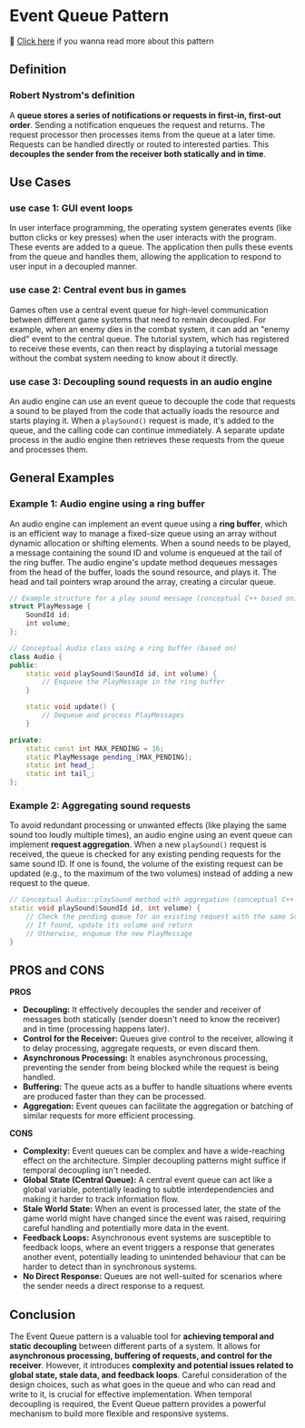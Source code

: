 # Event Queue Pattern

📑 [Click here](./event-queue.md) if you wanna read more about this pattern

## Definition

### Robert Nystrom's definition

A **queue stores a series of notifications or requests in first-in, first-out order**. Sending a notification enqueues the request and returns. The request processor then processes items from the queue at a later time. Requests can be handled directly or routed to interested parties. This **decouples the sender from the receiver both statically and in time**.

## Use Cases

### use case 1: GUI event loops

In user interface programming, the operating system generates events (like button clicks or key presses) when the user interacts with the program. These events are added to a queue. The application then pulls these events from the queue and handles them, allowing the application to respond to user input in a decoupled manner.

### use case 2: Central event bus in games

Games often use a central event queue for high-level communication between different game systems that need to remain decoupled. For example, when an enemy dies in the combat system, it can add an "enemy died" event to the central queue. The tutorial system, which has registered to receive these events, can then react by displaying a tutorial message without the combat system needing to know about it directly.

### use case 3: Decoupling sound requests in an audio engine

An audio engine can use an event queue to decouple the code that requests a sound to be played from the code that actually loads the resource and starts playing it. When a `playSound()` request is made, it's added to the queue, and the calling code can continue immediately. A separate update process in the audio engine then retrieves these requests from the queue and processes them.

## General Examples

### Example 1: Audio engine using a ring buffer

An audio engine can implement an event queue using a **ring buffer**, which is an efficient way to manage a fixed-size queue using an array without dynamic allocation or shifting elements. When a sound needs to be played, a message containing the sound ID and volume is enqueued at the tail of the ring buffer. The audio engine's update method dequeues messages from the head of the buffer, loads the sound resource, and plays it. The head and tail pointers wrap around the array, creating a circular queue.

```cpp
// Example structure for a play sound message (conceptual C++ based on)
struct PlayMessage {
    SoundId id;
    int volume;
};

// Conceptual Audio class using a ring buffer (based on)
class Audio {
public:
    static void playSound(SoundId id, int volume) {
        // Enqueue the PlayMessage in the ring buffer
    }

    static void update() {
        // Dequeue and process PlayMessages
    }

private:
    static const int MAX_PENDING = 16;
    static PlayMessage pending_[MAX_PENDING];
    static int head_;
    static int tail_;
};
```

### Example 2: Aggregating sound requests

To avoid redundant processing or unwanted effects (like playing the same sound too loudly multiple times), an audio engine using an event queue can implement **request aggregation**. When a new `playSound()` request is received, the queue is checked for any existing pending requests for the same sound ID. If one is found, the volume of the existing request can be updated (e.g., to the maximum of the two volumes) instead of adding a new request to the queue.

```cpp
// Conceptual Audio::playSound method with aggregation (conceptual C++ based on)
static void playSound(SoundId id, int volume) {
    // Check the pending queue for an existing request with the same SoundId
    // If found, update its volume and return
    // Otherwise, enqueue the new PlayMessage
}
```

## PROS and CONS

**PROS**

*   **Decoupling:** It effectively decouples the sender and receiver of messages both statically (sender doesn't need to know the receiver) and in time (processing happens later).
*   **Control for the Receiver:** Queues give control to the receiver, allowing it to delay processing, aggregate requests, or even discard them.
*   **Asynchronous Processing:** It enables asynchronous processing, preventing the sender from being blocked while the request is being handled.
*   **Buffering:** The queue acts as a buffer to handle situations where events are produced faster than they can be processed.
*   **Aggregation:** Event queues can facilitate the aggregation or batching of similar requests for more efficient processing.

**CONS**

*   **Complexity:** Event queues can be complex and have a wide-reaching effect on the architecture. Simpler decoupling patterns might suffice if temporal decoupling isn't needed.
*   **Global State (Central Queue):** A central event queue can act like a global variable, potentially leading to subtle interdependencies and making it harder to track information flow.
*   **Stale World State:** When an event is processed later, the state of the game world might have changed since the event was raised, requiring careful handling and potentially more data in the event.
*   **Feedback Loops:** Asynchronous event systems are susceptible to feedback loops, where an event triggers a response that generates another event, potentially leading to unintended behaviour that can be harder to detect than in synchronous systems.
*   **No Direct Response:** Queues are not well-suited for scenarios where the sender needs a direct response to a request.

## Conclusion

The Event Queue pattern is a valuable tool for **achieving temporal and static decoupling** between different parts of a system. It allows for **asynchronous processing, buffering of requests, and control for the receiver**. However, it introduces **complexity and potential issues related to global state, stale data, and feedback loops**. Careful consideration of the design choices, such as what goes in the queue and who can read and write to it, is crucial for effective implementation. When temporal decoupling is required, the Event Queue pattern provides a powerful mechanism to build more flexible and responsive systems.